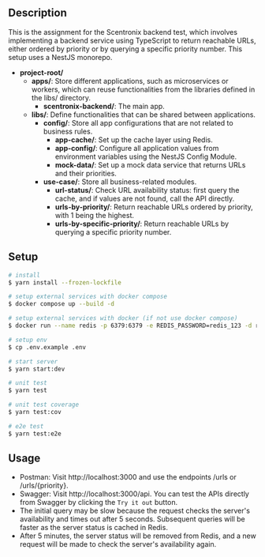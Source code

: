 ## Description

This is the assignment for the Scentronix backend test, which involves implementing a backend service using TypeScript to return reachable URLs, either ordered by priority or by querying a specific priority number. This setup uses a NestJS monorepo.

- **project-root/**
  - **apps/**: Store different applications, such as microservices or workers, which can reuse functionalities from the libraries defined in the libs/ directory.
    - **scentronix-backend/**: The main app.
  - **libs/**: Define functionalities that can be shared between applications.
    - **config/**: Store all app configurations that are not related to business rules.
      - **app-cache/**: Set up the cache layer using Redis.
      - **app-config/**: Configure all application values from environment variables using the NestJS Config Module.
      - **mock-data/**: Set up a mock data service that returns URLs and their priorities.
    - **use-case/**: Store all business-related modules.
      - **url-status/**: Check URL availability status: first query the cache, and if values are not found, call the API directly.
      - **urls-by-priority/**: Return reachable URLs ordered by priority, with 1 being the highest.
      - **urls-by-specific-priority/**: Return reachable URLs by querying a specific priority number.

## Setup

```bash
# install
$ yarn install --frozen-lockfile

# setup external services with docker compose
$ docker compose up --build -d

# setup external services with docker (if not use docker compose)
$ docker run --name redis -p 6379:6379 -e REDIS_PASSWORD=redis_123 -d redis redis-server --requirepass redis_123

# setup env
$ cp .env.example .env

# start server
$ yarn start:dev

# unit test
$ yarn test

# unit test coverage
$ yarn test:cov

# e2e test
$ yarn test:e2e
```

## Usage

- Postman: Visit http://localhost:3000 and use the endpoints /urls or /urls/{priority}.
- Swagger: Visit http://localhost:3000/api. You can test the APIs directly from Swagger by clicking the `Try it out` button.
- The initial query may be slow because the request checks the server's availability and times out after 5 seconds. Subsequent queries will be faster as the server status is cached in Redis.
- After 5 minutes, the server status will be removed from Redis, and a new request will be made to check the server's availability again.
